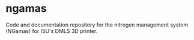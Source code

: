 # ngamas
Code and documentation repository for the nitrogen management system (NGamas) for ISU's DMLS 3D printer.
